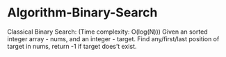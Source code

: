 # Algorithm-Binary-Search
Classical Binary Search: (Time complexity: O(log(N)))
      Given an sorted integer array - nums, and an integer - target. Find any/first/last
      position of target in nums, return -1 if target does’t exist.
